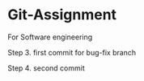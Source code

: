 # Git-Assignment
 For Software engineering

Step 3. first commit for bug-fix branch

Step 4. second commit